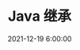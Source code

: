 ---
title: Java 继承
date: 2021-12-19 6:00:00
updated: 2021-12-19 6:00:00
categories:
        - 编程技术
tags:
        - Java
        - 学习笔记
---